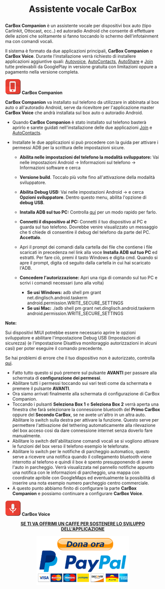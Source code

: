 <h1><p align="center"><strong>Assistente vocale CarBox</strong></p></h1>


<strong>CarBox Companion</strong> è un assistente vocale per dispositivi box auto (tipo Carlinkit, Ottocast, ecc..) ed autoradio Android che consente di effettuare delle azioni che solitamente si fanno toccando lo schermo dell'infotainment ma con comandi vocali.

Il sistema è formato da due applicazioni principali, <strong>CarBox Companion</strong> e <strong>CarBox Voice</strong>.
Durante l'installazione verrà richiesto di installere applicazioni aggiuntive quali: [Autovoice](https://play.google.com/store/apps/details?id=com.joaomgcd.autovoice), [AutoContacts](https://play.google.com/store/apps/details?id=com.joaomgcd.autocontacts), [AutoShare](https://play.google.com/store/apps/details?id=com.joaomgcd.autoshare) e [Join](https://play.google.com/store/apps/details?id=com.joaomgcd.join) tutte prelevabili da GooglePlay in versione gratuita con limitazioni oppure a pagamento nella versione completa.

<img src="https://github.com/Ferrazzi/CarBox-Companion/blob/main/Assets/CarBoxCompanionIcon.png" alt="" width="50"/> <strong>CarBox Companion</strong>

<strong>CarBox Companion</strong> va installato sul telefono da utilizzare in abbinata al box auto o all'autoradio Android, serve da ricevitore per l'applicazione master <strong>CarBox Voice</strong> che andrà installata sul box auto o autoradio Android.

- Quando <strong>CarBox Companion</strong> è stato installato sul telefono basterà aprirlo e sarete guidati nell'installazione delle due applicazioni [Join](https://play.google.com/store/apps/details?id=com.joaomgcd.join) e [AutoContacts](https://play.google.com/store/apps/details?id=com.joaomgcd.autocontacts).
- Installate le due applicazioni si può procedere con la guida per attivare i permessi ADB per la scrittura delle impostazioni sicure.

  - <strong>Abilita nelle impostazioni del telefono la modalità sviluppatore:</strong> Vai nelle impostazioni Android -> Informazioni sul telefono -> Informazioni software e cerca 

  - <strong>Versione build</strong>. Toccalo più volte fino all'attivazione della modalità sviluppatore.

  - <strong>Abilita Debug USB:</strong> Vai nelle impostazioni Android -> e cerca <strong>Opzioni sviluppatore</strong>. Dentro questo menu, abilita l'opzione di <strong>debug USB</strong>.

  - <strong>Installa ADB sul tuo PC:</strong> Controlla [qui](https://github.com/Ferrazzi/CarBox-Companion/blob/main/InstallaADB.txt) per un modo rapido per farlo.

  - <strong>Connetti il dispositivo al PC:</strong> Connetti il tuo dispositivo al PC e guarda sul tuo telefono. Dovrebbe venire visualizzato un messaggio che ti chiede di consentire il debug del telefono da parte del PC. <strong>Accettalo</strong>.
  - Apri il prompt dei comandi dalla cartella dei file che contiene i file scaricati in precedenza nel link alla voce <strong>Installa ADB sul tuo PC</strong> ed estratti. Per fare ciò, premi il tasto Windows e digita cmd. Quando si apre il prompt, digita cd seguito dalla cartella in cui hai scaricato l'ADB.
  - <strong>Concedere l'autorizzazione:</strong> Apri una riga di comando sul tuo PC e scrivi i comandi necessari (uno alla volta)
    
    - <strong>Se usi Windows:</strong> adb shell pm grant net.dinglisch.android.taskerm android.permission.WRITE_SECURE_SETTINGS
    - <strong>Se usi Mac:</strong> ./adb shell pm grant net.dinglisch.android.taskerm android.permission.WRITE_SECURE_SETTINGS


<strong>Note:</strong>

Sui dispositivi MIUI potrebbe essere necessario aprire le opzioni sviluppatore e abilitare l'impostazione Debug USB (Impostazioni di sicurezza) (e l'impostazione Disattiva monitoraggio 
autorizzazioni in alcuni casi) per poter eseguire il comando precedente.

Se hai problemi di errore che il tuo dispositivo non è autorizzato, controlla [qui](https://www.addictivetips.com/android/fix-adb-device-unauthorized-message-android/).

- Fatto tutto questo si può premere sul pulsante <strong>AVANTI</strong> per passare alla schermata di <strong>configurazione dei permessi</strong>.
- Abilitare tutti i permessi toccando sui vari testi come da schermata e premere il pulsante <strong>AVANTI</strong>.
- Ora siamo arrivati finalmente alla schermata di configurazione di CarBox Companion.
- Toccando i pulsanti <strong>Seleziona Box 1</strong> e <strong>Seleziona Box 2</strong> verrà aperta una finestra che farà selezionare la connessione bluetooth del <strong>Primo CarBox</strong> oppure del <strong>Secondo CarBox</strong>, se ne avete un'altro in un altra auto. Abilitare lo switch sulla destra per attivare la funzione. Questo serve per permettere l'attivazione del tethering automaticamente alla rilevazione del box acceso cosi da dare connessione internet senza doverlo fare manualmente.
- Abilitare lo switch dell'abilitazione comandi vocali se si vogliono attivare le funzioni del box verso il telefono esempio le telefonate.
- Abilitare lo switch per le notifiche di parcheggio automatico, questo serve a ricevere una notifica quando il collegamento bluetooth viene interrotto al telefono e quindi il box è spento presupponendo di avere l'auto in parcheggio. Verrà visualizzata nel pannello notifiche appunto una notifica con le informazioni di parcheggio, una mappa con coordinate apribile con GoogleMaps ed eventualmente la possibilità di inserire una nota esempio numero parcheggio centro commerciale.
- A questo punto abbiamo finito di configurare la parte <strong>CarBox Companion</strong> e possiamo continuare a configurare <strong>CarBox Voice</strong>.

<img src="https://github.com/Ferrazzi/CarBox-Companion/blob/main/Assets/CarBoxVoiceIcon.png" alt="" width="50"/> <strong>CarBox Voice</strong>


<p align="center">
    <ins><strong>SE TI VA OFFRIMI UN CAFFE PER SOSTENERE LO SVILUPPO DELL'APPLICAZIONE</strong></ins>
</p>
<p align="center">
  <a href="https://www.paypal.com/donate/?business=3LPTNPJ2RV6U8&no_recurring=0&item_name=Offrimi+un+caff%C3%A8+se+ti+va+per+contribuire+allo+sviluppo+dell%27applicazione&currency_code=EUR">
    <img src="https://github.com/Ferrazzi/CarBox-Companion/blob/main/Assets/DonaPayPal.png" alt="Donate with PayPal" width="300"/>
  </a>
</p>

